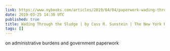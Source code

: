 ```yaml
---
link: https://www.nybooks.com/articles/2019/04/04/paperwork-wading-through-sludge/
date: 2019-03-25 14:30 UTC
published: true
title: Wading Through the Sludge | by Cass R. Sunstein | The New York Review of Books
tags: []
---
```


on administrative burdens and government paperwork

